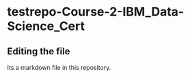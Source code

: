 # testrepo-Course-2-IBM_Data-Science_Cert

## Editing the file

Its a markdown file in this repository.
